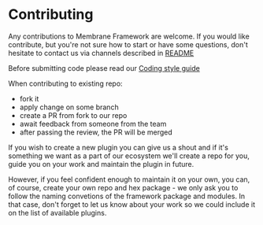 # Contributing

Any contributions to Membrane Framework are welcome. If you would like contribute, but you're not sure how to start or have some questions, don't hesitate to contact us via channels described in [README](README.md#support-and-questions)

Before submitting code please read our [Coding style guide](https://github.com/membraneframework/membrane_core/wiki/Internal-contribution-guide)

When contributing to existing repo:

- fork it
- apply change on some branch
- create a PR from fork to our repo
- await feedback from someone from the team
- after passing the review, the PR will be merged

If you wish to create a new plugin you can give us a shout and if it's something we want as a part of our ecosystem we'll create a repo for you, guide you on your work and maintain the plugin in future.

However, if you feel confident enough to maintain it on your own, you can, of course, create your own repo and hex package - we only ask you to follow the naming convetions of the framework package and modules. In that case, don't forget to let us know about your work so we could include it on the list of available plugins.
